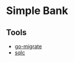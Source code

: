 # Simple Bank

## Tools

- [go-migrate](https://github.com/golang-migrate/migrate)
- [sqlc](https://github.com/kyleconroy/sqlc)
